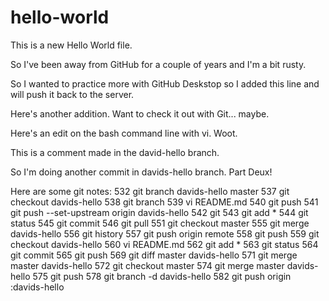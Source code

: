 # hello-world
This is a new Hello World file.

So I've been away from GitHub for a couple of years and I'm a bit rusty.  

So I wanted to practice more with GitHub Deskstop so I added this line and will push it back to the server.

Here's another addition.  Want to check it out with Git... maybe.

Here's an edit on the bash command line with vi.  Woot.
 
This is a comment made in the david-hello branch.

So I'm doing another commit in davids-hello branch.  Part Deux!

Here are some git notes:
532  git branch davids-hello master
537  git checkout davids-hello
  538  git branch
  539  vi README.md 
  540  git push 
  541  git push --set-upstream origin davids-hello
  542  git
  543  git add *
  544  git status
  545  git commit 
  546  git pull
  551  git checkout master
  555  git merge davids-hello
  556  git history
  557  git push origin remote
  558  git push
  559  git checkout davids-hello
  560  vi README.md 
  562  git add *
  563  git status
  564  git commit
  565  git push
  569  git diff master davids-hello
  571  git merge master davids-hello
  572  git checkout master
  574  git merge master davids-hello
  575  git push
  578  git branch -d davids-hello
  582  git push origin :davids-hello
